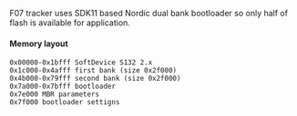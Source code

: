 F07 tracker uses SDK11 based Nordic dual bank bootloader so only half of flash is available for application.

#### Memory layout

```
0x00000-0x1bfff SoftDevice S132 2.x  
0x1c000-0x4afff first bank (size 0x2f000)  
0x4b000-0x79fff second bank (size 0x2f000)  
0x7a000-0x7bfff bootloader  
0x7e000 MBR parameters  
0x7f000 bootloader settigns
```
